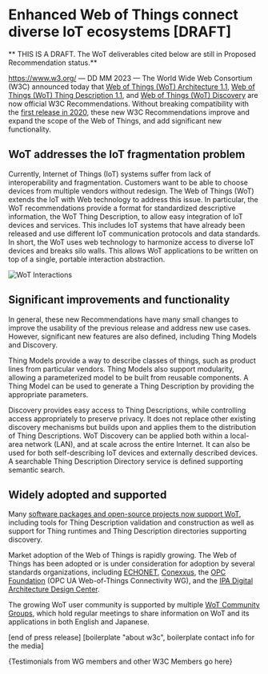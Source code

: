 # Enhanced Web of Things connect diverse IoT ecosystems [DRAFT]
** THIS IS A DRAFT. The WoT deliverables cited below are still in Proposed Recommendation status.**

https://www.w3.org/ — DD MM 2023 — The World Wide Web Consortium (W3C) announced today that 
[Web of Things (WoT) Architecture 1.1](https://www.w3.org/TR/wot-architecture11/),
[Web of Things (WoT) Thing Description 1.1](https://www.w3.org/TR/wot-thing-description11/), 
and 
[Web of Things (WoT) Discovery](https://www.w3.org/TR/wot-discovery/)
are now official W3C Recommendations.
Without breaking compatibility with the [first release in 2020](https://www.w3.org/press-releases/2020/wot-rec/),
these new W3C Recommendations improve and expand the scope of the Web of Things,
and add significant new functionality.

<!-- Why is it important? -->
## WoT addresses the IoT fragmentation problem
Currently, Internet of Things (IoT) systems suffer from lack of interoperability and fragmentation.
Customers want to be able to choose devices from multiple vendors without redesign.
The Web of Things (WoT) extends the IoT with Web technology to address this issue.
In particular, the WoT recommendations provide a format for standardized descriptive information, 
the WoT Thing Description, to allow easy integration of IoT devices and services.
This includes IoT systems that have already been released and use different IoT 
communication protocols and data standards.
In short, the WoT uses web technology to harmonize access to diverse
IoT devices and breaks silo walls.
This allows WoT applications to be written on top of a single, portable interaction abstraction.

 <img src="https://www.w3.org/WoT/images/wot-mappings.png" class="img-responsive" alt="WoT Interactions" />

<!-- What is new? -->
## Significant improvements and functionality
In general, these new Recommendations have many small changes to improve the usability of
the previous release and address new use cases. However, significant new features are also defined,
including Thing Models and Discovery.

Thing Models provide a way to describe classes of things, such as product lines from particular vendors.
Thing Models also support modularity, allowing a parameterized model to be built from reusable components.
A Thing Model can be used to generate a Thing Description by providing the appropriate parameters.

Discovery provides easy access to Thing Descriptions, while controlling access appropriately to preserve privacy.
It does not replace other existing discovery mechanisms but builds upon and applies them to the 
distribution of Thing Descriptions.
WoT Discovery can be applied both within a local-area network (LAN), and at scale across the entire Internet.
It can also be used for both self-describing IoT devices and externally described devices.
A searchable Thing Description Directory service is defined supporting semantic search.

<!-- What is the impact? -->
## Widely adopted and supported
Many [software packages and open-source projects now support WoT](https://www.w3.org/WoT/developers/), including
tools for Thing Description validation and construction as well as support for Thing runtimes and 
Thing Description directories supporting discovery.

Market adoption of the Web of Things is rapidly growing.
The Web of Things has been adopted or is under consideration for adoption by
several standards organizations, including 
[ECHONET](https://echonet.jp/english/), 
[Conexxus](https://www.conexxus.org/),
the [OPC Foundation](https://opcfoundation.org/) (OPC UA Web-of-Things Connectivity WG), 
and the [IPA Digital Architecture Design Center](https://www.ipa.go.jp/en/about/org/dadc/index.html).

The growing WoT user community is supported by multiple [WoT Community Groups](https://www.w3.org/WoT/cg/), 
which hold regular meetings to share information on WoT and its applications in both English and Japanese.

[end of press release]
[boilerplate "about w3c", boilerplate contact info for the media]

{Testimonials from WG members and other W3C Members go here}
